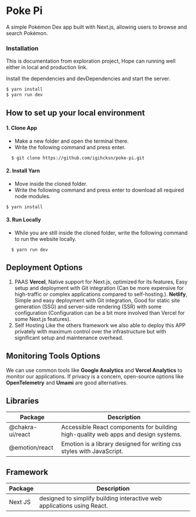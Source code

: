 # Poke Pi

A simple Pokémon Dex app built with Next.js, allowing users to browse and search Pokémon.

### Installation

This is documentation from exploration project, Hope can running well either in local and production link.

Install the dependencies and devDependencies and start the server.

```sh
$ yarn install
$ yarn run dev
```
## How to set up your local environment

#### 1. Clone App

- Make a new folder and open the terminal there.
- Write the following command and press enter.

```
  $ git clone https://github.com/igihcksn/poke-pi.git
```

#### 2. Install Yarn

- Move inside the cloned folder.
- Write the following command and press enter to download all required node modules.

```
$ yarn install
```

#### 3. Run Locally

- While you are still inside the cloned folder, write the following command to run the website locally.

```
  $ yarn run dev
```

## Deployment Options

 1. PAAS
	**Vercel**, Native support for Next.js, optimized for its features, Easy setup and deployment with Git integration (Can be more expensive for high-traffic or complex applications compared to self-hosting.).
	**Netlify**, Simple and easy deployment with Git integration, Good for static site generation (SSG) and server-side rendering (SSR) with some configuration (Configuration can be a bit more involved than Vercel for some Next.js features).
 2. Self Hosting
Like the others framework we also able to deploy this APP privately with maximum control over  the infrastructure but with significant setup and maintenance overhead.

## Monitoring Tools Options

We can use common tools like **Google Analytics** and **Vercel Analytics** to monitor our applications. If privacy is a concern, open-source options like **OpenTelemetry** and **Umami** are good alternatives.

## Libraries


| Package        |Description                          |
|----------------|-------------------------------|
|@chakra-ui/react|Accessible React components for building high-quality web apps and design systems.            |
|@emotion/react|Emotion is a library designed for writing css styles with JavaScript.            |

## Framework


| Package        |Description                          |
|----------------|-------------------------------|
|Next JS|designed to simplify building interactive web applications using React.            |